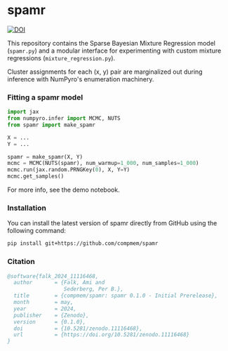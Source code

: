 # spamr

[![DOI](https://zenodo.org/badge/DOI/10.5281/zenodo.11116468.svg)](https://doi.org/10.5281/zenodo.11116468)

This repository contains the Sparse Bayesian Mixture Regression model (`spamr.py`) and a modular interface for experimenting with custom mixture regressions (`mixture_regression.py`). 

Cluster assignments for each (x, y) pair are marginalized out during inference with NumPyro's enumeration machinery.

###  Fitting a spamr model
```python
import jax
from numpyro.infer import MCMC, NUTS
from spamr import make_spamr

X = ...
Y = ...

spamr = make_spamr(X, Y)
mcmc = MCMC(NUTS(spamr), num_warmup=1_000, num_samples=1_000)
mcmc.run(jax.random.PRNGKey(0), X, Y=Y)
mcmc.get_samples()
```

For more info, see the demo notebook.

### Installation

You can install the latest version of spamr directly from GitHub using the following command:

```bash
pip install git+https://github.com/compmem/spamr
```

### Citation

```bibtex
@software{falk_2024_11116468,
  author       = {Falk, Ami and
                  Sederberg, Per B.},
  title        = {compmem/spamr: spamr 0.1.0 - Initial Prerelease},
  month        = may,
  year         = 2024,
  publisher    = {Zenodo},
  version      = {0.1.0},
  doi          = {10.5281/zenodo.11116468},
  url          = {https://doi.org/10.5281/zenodo.11116468}
}
```
